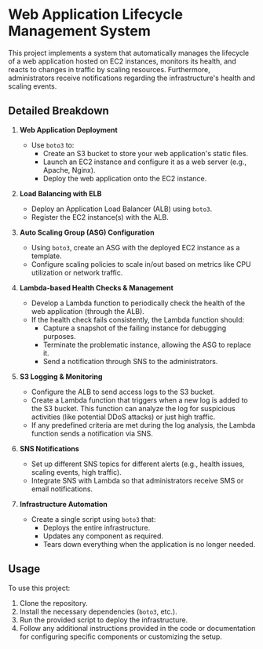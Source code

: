 # Web Application Lifecycle Management System

This project implements a system that automatically manages the lifecycle of a web application hosted on EC2 instances, monitors its health, and reacts to changes in traffic by scaling resources. Furthermore, administrators receive notifications regarding the infrastructure's health and scaling events.

## Detailed Breakdown

1. **Web Application Deployment**
    - Use `boto3` to:
        - Create an S3 bucket to store your web application's static files.
        - Launch an EC2 instance and configure it as a web server (e.g., Apache, Nginx).
        - Deploy the web application onto the EC2 instance.

2. **Load Balancing with ELB**
    - Deploy an Application Load Balancer (ALB) using `boto3`.
    - Register the EC2 instance(s) with the ALB.

3. **Auto Scaling Group (ASG) Configuration**
    - Using `boto3`, create an ASG with the deployed EC2 instance as a template.
    - Configure scaling policies to scale in/out based on metrics like CPU utilization or network traffic.

4. **Lambda-based Health Checks & Management**
    - Develop a Lambda function to periodically check the health of the web application (through the ALB).
    - If the health check fails consistently, the Lambda function should:
        - Capture a snapshot of the failing instance for debugging purposes.
        - Terminate the problematic instance, allowing the ASG to replace it.
        - Send a notification through SNS to the administrators.

5. **S3 Logging & Monitoring**
    - Configure the ALB to send access logs to the S3 bucket.
    - Create a Lambda function that triggers when a new log is added to the S3 bucket. This function can analyze the log for suspicious activities (like potential DDoS attacks) or just high traffic.
    - If any predefined criteria are met during the log analysis, the Lambda function sends a notification via SNS.

6. **SNS Notifications**
    - Set up different SNS topics for different alerts (e.g., health issues, scaling events, high traffic).
    - Integrate SNS with Lambda so that administrators receive SMS or email notifications.

7. **Infrastructure Automation**
    - Create a single script using `boto3` that:
        - Deploys the entire infrastructure.
        - Updates any component as required.
        - Tears down everything when the application is no longer needed.

## Usage

To use this project:

1. Clone the repository.
2. Install the necessary dependencies (`boto3`, etc.).
3. Run the provided script to deploy the infrastructure.
4. Follow any additional instructions provided in the code or documentation for configuring specific components or customizing the setup.
